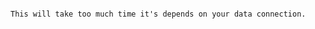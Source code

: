 




 
 

 



 

 
 
 
 

 
 
 
 
 


 

 







 

  
   
  
  
   
   
  
   
   
  
   
  
   
 

   ```


 






This will take too much time it's depends on your data connection. 



